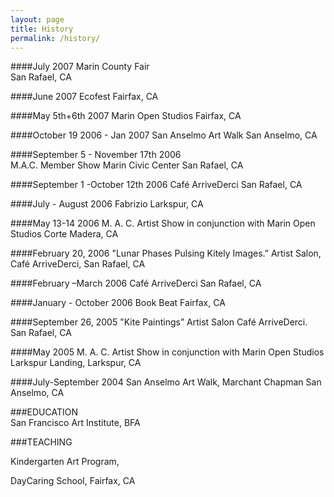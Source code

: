 ```yaml
---
layout: page
title: History
permalink: /history/
---
```


####July 2007 Marin County Fair  
San Rafael, CA

####June 2007	Ecofest
Fairfax, CA	 

####May 5th+6th 2007	Marin Open Studios
Fairfax, CA	 

####October 19 2006 - Jan 2007	San Anselmo Art Walk
San Anselmo, CA	 

####September 5 - November 17th 2006	
M.A.C. Member Show Marin Civic Center
San Rafael, CA	 
 	
####September 1 -October 12th 2006 
Café ArriveDerci
San Rafael, CA	 

####July - August 2006	Fabrizio
Larkspur, CA	 
 	
####May 13-14 2006	M. A. C. Artist Show in conjunction with Marin Open Studios
Corte Madera, CA	 

####February 20, 2006	"Lunar Phases Pulsing Kitely Images.” 
Artist Salon, Café ArriveDerci, San Rafael, CA	 

####February –March 2006	Café ArriveDerci 
San Rafael, CA	 

####January - October 2006	Book Beat 
Fairfax, CA	 
 	
####September 26, 2005 "Kite Paintings”  Artist Salon
Café ArriveDerci. San Rafael, CA

####May 2005	M. A. C. Artist Show in conjunction with Marin Open Studios 
Larkspur Landing, Larkspur, CA	 
 	
####July-September 2004 San Anselmo Art Walk, Marchant Chapman
San Anselmo, CA	 
 	 	 	 
###EDUCATION	
San Francisco Art Institute, BFA	 

###TEACHING	

Kindergarten Art Program,

DayCaring School, Fairfax, CA	 
